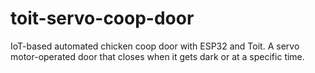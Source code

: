 # toit-servo-coop-door
IoT-based automated chicken coop door with ESP32 and Toit. A servo motor-operated door that closes when it gets dark or at a specific time.
